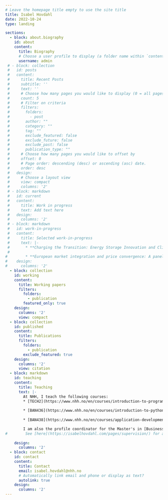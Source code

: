 ```yaml
---
# Leave the homepage title empty to use the site title
title: Isabel Hovdahl
date: 2022-10-24
type: landing

sections:
  - block: about.biography
    id: about
    content:
      title: Biography
      # Choose a user profile to display (a folder name within `content/authors/`)
      username: admin
 # - block: collection
 #   id: posts
 #   content:
 #     title: Recent Posts
 #     subtitle: ''
 #     text: ''
 #     # Choose how many pages you would like to display (0 = all pages)
 #     count: 5
 #     # Filter on criteria
 #     filters:
 #       folders:
 #         - post
 #       author: ""
 #       category: ""
 #       tag: ""
 #       exclude_featured: false
 #       exclude_future: false
 #       exclude_past: false
 #       publication_type: ""
 #     # Choose how many pages you would like to offset by
 #     offset: 0
 #     # Page order: descending (desc) or ascending (asc) date.
 #     order: desc
 #   design:
 #     # Choose a layout view
 #     view: compact
 #     columns: '2'
 # - block: markdown
 #   id: current
 #   content:
 #     title: Work in progress
 #     text: Add text here
 #   design:
 #     columns: '2'
 # - block: markdown
 #   id: work-in-progress
 #   content:
 #     title: Selected work-in-progress
 #     text: |-
 #       * **Charging the Transition: Energy Storage Innovation and Climate Policy** with Maria Alsina-Pujols (ETH)
 #   
#        * **European market integration and price convergence: A panel quantile regression analysis of NordLink** with Endre Bjørndal (NHH), Mette Bjørndal (NHH) and Kyriaki Tselika (NHH)
#    design:
#      columns: '2'
  - block: collection
    id: working
    content:
      title: Working papers
      filters:
        folders:
          - publication
        featured_only: true
    design:
      columns: '2'
      view: compact
  - block: collection
    id: published
    content:
      title: Publications
      filters:
        folders:
          - publication
        exclude_featured: true
    design:
      columns: '2'
      view: citation
  - block: markdown
    id: teaching
    content:
      title: Teaching
      text: |-
        At NHH, I teach the following courses:
        * [TECH2](https://www.nhh.no/en/courses/introduction-to-programming-data-and-information-technology/) Introduction to Programming, Data, and Information Technology
        
        * [BAN436](https://www.nhh.no/en/courses/introduction-to-python/) Introduction to Python
    
        * [BAN438](https://www.nhh.no/en/courses/application-development-in-python/) Application Development in Python

        I am also the profile coordinator for the Master's in [Business Analytics](https://www.nhh.no/en/study-programmes/msc-in-economics-and-business-administration/business-analytics/). 
#        See [here](https://isabelhovdahl.com/pages/supervision/) for a list of master thesis supervision.
    
    design:
      columns: '2'
  - block: contact
    id: contact
    content:
      title: Contact
      email: isabel.hovdahl@nhh.no
      # Automatically link email and phone or display as text?
      autolink: true
    design:
      columns: '2'
---
```

